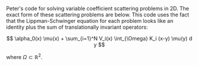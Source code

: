 Peter's code for solving variable coefficient scattering problems in 2D. The exact form of these scattering problems are below. This code uses the fact that the Lippman-Schwinger equation for each problem looks like an identity plus the sum of translationally invariant operators:

$$ \alpha_0(x) \mu(x) + \sum_{i=1}^N V_i(x) \int_{\Omega} K_i (x-y) \mu(y)  d y $$ 

where $\Omega \subset \mathbb{R}^2$.
